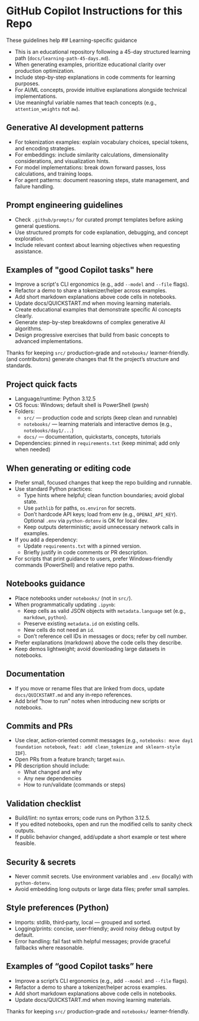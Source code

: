 # GitHub Copilot Instructions for this Repo

These guidelines help ## Learning-specific guidance

- This is an educational repository following a 45-day structured learning path (`docs/learning-path-45-days.md`).
- When generating examples, prioritize educational clarity over production optimization.
- Include step-by-step explanations in code comments for learning purposes.
- For AI/ML concepts, provide intuitive explanations alongside technical implementations.
- Use meaningful variable names that teach concepts (e.g., `attention_weights` not `aw`).

## Generative AI development patterns

- For tokenization examples: explain vocabulary choices, special tokens, and encoding strategies.
- For embeddings: include similarity calculations, dimensionality considerations, and visualization hints.
- For model implementations: break down forward passes, loss calculations, and training loops.
- For agent patterns: document reasoning steps, state management, and failure handling.

## Prompt engineering guidelines

- Check `.github/prompts/` for curated prompt templates before asking general questions.
- Use structured prompts for code explanation, debugging, and concept exploration.
- Include relevant context about learning objectives when requesting assistance.

## Examples of "good Copilot tasks" here

- Improve a script's CLI ergonomics (e.g., add `--model` and `--file` flags).
- Refactor a demo to share a tokenizer/helper across examples.
- Add short markdown explanations above code cells in notebooks.
- Update docs/QUICKSTART.md when moving learning materials.
- Create educational examples that demonstrate specific AI concepts clearly.
- Generate step-by-step breakdowns of complex generative AI algorithms.
- Design progressive exercises that build from basic concepts to advanced implementations.

Thanks for keeping `src/` production‑grade and `notebooks/` learner‑friendly.(and contributors) generate changes that fit the project’s structure and standards.

## Project quick facts

- Language/runtime: Python 3.12.5
- OS focus: Windows; default shell is PowerShell (pwsh)
- Folders:
  - `src/` — production code and scripts (keep clean and runnable)
  - `notebooks/` — learning materials and interactive demos (e.g., `notebooks/day1/...`)
  - `docs/` — documentation, quickstarts, concepts, tutorials
- Dependencies: pinned in `requirements.txt` (keep minimal; add only when needed)

## When generating or editing code

- Prefer small, focused changes that keep the repo building and runnable.
- Use standard Python practices:
  - Type hints where helpful; clean function boundaries; avoid global state.
  - Use `pathlib` for paths, `os.environ` for secrets.
  - Don’t hardcode API keys; load from env (e.g., `OPENAI_API_KEY`). Optional `.env` via `python-dotenv` is OK for local dev.
  - Keep outputs deterministic; avoid unnecessary network calls in examples.
- If you add a dependency:
  - Update `requirements.txt` with a pinned version.
  - Briefly justify in code comments or PR description.
- For scripts that print guidance to users, prefer Windows‑friendly commands (PowerShell) and relative repo paths.

## Notebooks guidance

- Place notebooks under `notebooks/` (not in `src/`).
- When programmatically updating `.ipynb`:
  - Keep cells as valid JSON objects with `metadata.language` set (e.g., `markdown`, `python`).
  - Preserve existing `metadata.id` on existing cells.
  - New cells do not need an `id`.
  - Don’t reference cell IDs in messages or docs; refer by cell number.
- Prefer explanations (markdown) above the code cells they describe.
- Keep demos lightweight; avoid downloading large datasets in notebooks.

## Documentation

- If you move or rename files that are linked from docs, update `docs/QUICKSTART.md` and any in‑repo references.
- Add brief “how to run” notes when introducing new scripts or notebooks.

## Commits and PRs

- Use clear, action‑oriented commit messages (e.g., `notebooks: move day1 foundation notebook`, `feat: add clean_tokenize and sklearn‑style IDF`).
- Open PRs from a feature branch; target `main`.
- PR description should include:
  - What changed and why
  - Any new dependencies
  - How to run/validate (commands or steps)

## Validation checklist

- Build/lint: no syntax errors; code runs on Python 3.12.5.
- If you edited notebooks, open and run the modified cells to sanity check outputs.
- If public behavior changed, add/update a short example or test where feasible.

## Security & secrets

- Never commit secrets. Use environment variables and `.env` (locally) with `python-dotenv`.
- Avoid embedding long outputs or large data files; prefer small samples.

## Style preferences (Python)

- Imports: stdlib, third‑party, local — grouped and sorted.
- Logging/prints: concise, user‑friendly; avoid noisy debug output by default.
- Error handling: fail fast with helpful messages; provide graceful fallbacks where reasonable.

## Examples of “good Copilot tasks” here

- Improve a script’s CLI ergonomics (e.g., add `--model` and `--file` flags).
- Refactor a demo to share a tokenizer/helper across examples.
- Add short markdown explanations above code cells in notebooks.
- Update docs/QUICKSTART.md when moving learning materials.

Thanks for keeping `src/` production‑grade and `notebooks/` learner‑friendly.
